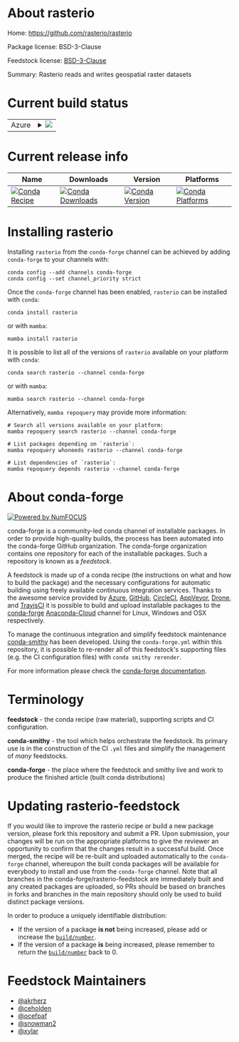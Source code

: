 About rasterio
==============

Home: https://github.com/rasterio/rasterio

Package license: BSD-3-Clause

Feedstock license: [BSD-3-Clause](https://github.com/conda-forge/rasterio-feedstock/blob/main/LICENSE.txt)

Summary: Rasterio reads and writes geospatial raster datasets

Current build status
====================


<table>
    
  <tr>
    <td>Azure</td>
    <td>
      <details>
        <summary>
          <a href="https://dev.azure.com/conda-forge/feedstock-builds/_build/latest?definitionId=3496&branchName=main">
            <img src="https://dev.azure.com/conda-forge/feedstock-builds/_apis/build/status/rasterio-feedstock?branchName=main">
          </a>
        </summary>
        <table>
          <thead><tr><th>Variant</th><th>Status</th></tr></thead>
          <tbody><tr>
              <td>linux_64_numpy1.19python3.8.____cpython</td>
              <td>
                <a href="https://dev.azure.com/conda-forge/feedstock-builds/_build/latest?definitionId=3496&branchName=main">
                  <img src="https://dev.azure.com/conda-forge/feedstock-builds/_apis/build/status/rasterio-feedstock?branchName=main&jobName=linux&configuration=linux_64_numpy1.19python3.8.____cpython" alt="variant">
                </a>
              </td>
            </tr><tr>
              <td>linux_64_numpy1.19python3.9.____cpython</td>
              <td>
                <a href="https://dev.azure.com/conda-forge/feedstock-builds/_build/latest?definitionId=3496&branchName=main">
                  <img src="https://dev.azure.com/conda-forge/feedstock-builds/_apis/build/status/rasterio-feedstock?branchName=main&jobName=linux&configuration=linux_64_numpy1.19python3.9.____cpython" alt="variant">
                </a>
              </td>
            </tr><tr>
              <td>linux_64_numpy1.21python3.10.____cpython</td>
              <td>
                <a href="https://dev.azure.com/conda-forge/feedstock-builds/_build/latest?definitionId=3496&branchName=main">
                  <img src="https://dev.azure.com/conda-forge/feedstock-builds/_apis/build/status/rasterio-feedstock?branchName=main&jobName=linux&configuration=linux_64_numpy1.21python3.10.____cpython" alt="variant">
                </a>
              </td>
            </tr><tr>
              <td>linux_aarch64_numpy1.19python3.8.____cpython</td>
              <td>
                <a href="https://dev.azure.com/conda-forge/feedstock-builds/_build/latest?definitionId=3496&branchName=main">
                  <img src="https://dev.azure.com/conda-forge/feedstock-builds/_apis/build/status/rasterio-feedstock?branchName=main&jobName=linux&configuration=linux_aarch64_numpy1.19python3.8.____cpython" alt="variant">
                </a>
              </td>
            </tr><tr>
              <td>linux_aarch64_numpy1.19python3.9.____cpython</td>
              <td>
                <a href="https://dev.azure.com/conda-forge/feedstock-builds/_build/latest?definitionId=3496&branchName=main">
                  <img src="https://dev.azure.com/conda-forge/feedstock-builds/_apis/build/status/rasterio-feedstock?branchName=main&jobName=linux&configuration=linux_aarch64_numpy1.19python3.9.____cpython" alt="variant">
                </a>
              </td>
            </tr><tr>
              <td>linux_aarch64_numpy1.21python3.10.____cpython</td>
              <td>
                <a href="https://dev.azure.com/conda-forge/feedstock-builds/_build/latest?definitionId=3496&branchName=main">
                  <img src="https://dev.azure.com/conda-forge/feedstock-builds/_apis/build/status/rasterio-feedstock?branchName=main&jobName=linux&configuration=linux_aarch64_numpy1.21python3.10.____cpython" alt="variant">
                </a>
              </td>
            </tr><tr>
              <td>linux_ppc64le_numpy1.19python3.8.____cpython</td>
              <td>
                <a href="https://dev.azure.com/conda-forge/feedstock-builds/_build/latest?definitionId=3496&branchName=main">
                  <img src="https://dev.azure.com/conda-forge/feedstock-builds/_apis/build/status/rasterio-feedstock?branchName=main&jobName=linux&configuration=linux_ppc64le_numpy1.19python3.8.____cpython" alt="variant">
                </a>
              </td>
            </tr><tr>
              <td>linux_ppc64le_numpy1.19python3.9.____cpython</td>
              <td>
                <a href="https://dev.azure.com/conda-forge/feedstock-builds/_build/latest?definitionId=3496&branchName=main">
                  <img src="https://dev.azure.com/conda-forge/feedstock-builds/_apis/build/status/rasterio-feedstock?branchName=main&jobName=linux&configuration=linux_ppc64le_numpy1.19python3.9.____cpython" alt="variant">
                </a>
              </td>
            </tr><tr>
              <td>linux_ppc64le_numpy1.21python3.10.____cpython</td>
              <td>
                <a href="https://dev.azure.com/conda-forge/feedstock-builds/_build/latest?definitionId=3496&branchName=main">
                  <img src="https://dev.azure.com/conda-forge/feedstock-builds/_apis/build/status/rasterio-feedstock?branchName=main&jobName=linux&configuration=linux_ppc64le_numpy1.21python3.10.____cpython" alt="variant">
                </a>
              </td>
            </tr><tr>
              <td>osx_64_numpy1.19python3.8.____cpython</td>
              <td>
                <a href="https://dev.azure.com/conda-forge/feedstock-builds/_build/latest?definitionId=3496&branchName=main">
                  <img src="https://dev.azure.com/conda-forge/feedstock-builds/_apis/build/status/rasterio-feedstock?branchName=main&jobName=osx&configuration=osx_64_numpy1.19python3.8.____cpython" alt="variant">
                </a>
              </td>
            </tr><tr>
              <td>osx_64_numpy1.19python3.9.____cpython</td>
              <td>
                <a href="https://dev.azure.com/conda-forge/feedstock-builds/_build/latest?definitionId=3496&branchName=main">
                  <img src="https://dev.azure.com/conda-forge/feedstock-builds/_apis/build/status/rasterio-feedstock?branchName=main&jobName=osx&configuration=osx_64_numpy1.19python3.9.____cpython" alt="variant">
                </a>
              </td>
            </tr><tr>
              <td>osx_64_numpy1.21python3.10.____cpython</td>
              <td>
                <a href="https://dev.azure.com/conda-forge/feedstock-builds/_build/latest?definitionId=3496&branchName=main">
                  <img src="https://dev.azure.com/conda-forge/feedstock-builds/_apis/build/status/rasterio-feedstock?branchName=main&jobName=osx&configuration=osx_64_numpy1.21python3.10.____cpython" alt="variant">
                </a>
              </td>
            </tr><tr>
              <td>osx_arm64_numpy1.19python3.8.____cpython</td>
              <td>
                <a href="https://dev.azure.com/conda-forge/feedstock-builds/_build/latest?definitionId=3496&branchName=main">
                  <img src="https://dev.azure.com/conda-forge/feedstock-builds/_apis/build/status/rasterio-feedstock?branchName=main&jobName=osx&configuration=osx_arm64_numpy1.19python3.8.____cpython" alt="variant">
                </a>
              </td>
            </tr><tr>
              <td>osx_arm64_numpy1.19python3.9.____cpython</td>
              <td>
                <a href="https://dev.azure.com/conda-forge/feedstock-builds/_build/latest?definitionId=3496&branchName=main">
                  <img src="https://dev.azure.com/conda-forge/feedstock-builds/_apis/build/status/rasterio-feedstock?branchName=main&jobName=osx&configuration=osx_arm64_numpy1.19python3.9.____cpython" alt="variant">
                </a>
              </td>
            </tr><tr>
              <td>osx_arm64_numpy1.21python3.10.____cpython</td>
              <td>
                <a href="https://dev.azure.com/conda-forge/feedstock-builds/_build/latest?definitionId=3496&branchName=main">
                  <img src="https://dev.azure.com/conda-forge/feedstock-builds/_apis/build/status/rasterio-feedstock?branchName=main&jobName=osx&configuration=osx_arm64_numpy1.21python3.10.____cpython" alt="variant">
                </a>
              </td>
            </tr><tr>
              <td>win_64_numpy1.19python3.8.____cpython</td>
              <td>
                <a href="https://dev.azure.com/conda-forge/feedstock-builds/_build/latest?definitionId=3496&branchName=main">
                  <img src="https://dev.azure.com/conda-forge/feedstock-builds/_apis/build/status/rasterio-feedstock?branchName=main&jobName=win&configuration=win_64_numpy1.19python3.8.____cpython" alt="variant">
                </a>
              </td>
            </tr><tr>
              <td>win_64_numpy1.19python3.9.____cpython</td>
              <td>
                <a href="https://dev.azure.com/conda-forge/feedstock-builds/_build/latest?definitionId=3496&branchName=main">
                  <img src="https://dev.azure.com/conda-forge/feedstock-builds/_apis/build/status/rasterio-feedstock?branchName=main&jobName=win&configuration=win_64_numpy1.19python3.9.____cpython" alt="variant">
                </a>
              </td>
            </tr><tr>
              <td>win_64_numpy1.21python3.10.____cpython</td>
              <td>
                <a href="https://dev.azure.com/conda-forge/feedstock-builds/_build/latest?definitionId=3496&branchName=main">
                  <img src="https://dev.azure.com/conda-forge/feedstock-builds/_apis/build/status/rasterio-feedstock?branchName=main&jobName=win&configuration=win_64_numpy1.21python3.10.____cpython" alt="variant">
                </a>
              </td>
            </tr>
          </tbody>
        </table>
      </details>
    </td>
  </tr>
</table>

Current release info
====================

| Name | Downloads | Version | Platforms |
| --- | --- | --- | --- |
| [![Conda Recipe](https://img.shields.io/badge/recipe-rasterio-green.svg)](https://anaconda.org/conda-forge/rasterio) | [![Conda Downloads](https://img.shields.io/conda/dn/conda-forge/rasterio.svg)](https://anaconda.org/conda-forge/rasterio) | [![Conda Version](https://img.shields.io/conda/vn/conda-forge/rasterio.svg)](https://anaconda.org/conda-forge/rasterio) | [![Conda Platforms](https://img.shields.io/conda/pn/conda-forge/rasterio.svg)](https://anaconda.org/conda-forge/rasterio) |

Installing rasterio
===================

Installing `rasterio` from the `conda-forge` channel can be achieved by adding `conda-forge` to your channels with:

```
conda config --add channels conda-forge
conda config --set channel_priority strict
```

Once the `conda-forge` channel has been enabled, `rasterio` can be installed with `conda`:

```
conda install rasterio
```

or with `mamba`:

```
mamba install rasterio
```

It is possible to list all of the versions of `rasterio` available on your platform with `conda`:

```
conda search rasterio --channel conda-forge
```

or with `mamba`:

```
mamba search rasterio --channel conda-forge
```

Alternatively, `mamba repoquery` may provide more information:

```
# Search all versions available on your platform:
mamba repoquery search rasterio --channel conda-forge

# List packages depending on `rasterio`:
mamba repoquery whoneeds rasterio --channel conda-forge

# List dependencies of `rasterio`:
mamba repoquery depends rasterio --channel conda-forge
```


About conda-forge
=================

[![Powered by
NumFOCUS](https://img.shields.io/badge/powered%20by-NumFOCUS-orange.svg?style=flat&colorA=E1523D&colorB=007D8A)](https://numfocus.org)

conda-forge is a community-led conda channel of installable packages.
In order to provide high-quality builds, the process has been automated into the
conda-forge GitHub organization. The conda-forge organization contains one repository
for each of the installable packages. Such a repository is known as a *feedstock*.

A feedstock is made up of a conda recipe (the instructions on what and how to build
the package) and the necessary configurations for automatic building using freely
available continuous integration services. Thanks to the awesome service provided by
[Azure](https://azure.microsoft.com/en-us/services/devops/), [GitHub](https://github.com/),
[CircleCI](https://circleci.com/), [AppVeyor](https://www.appveyor.com/),
[Drone](https://cloud.drone.io/welcome), and [TravisCI](https://travis-ci.com/)
it is possible to build and upload installable packages to the
[conda-forge](https://anaconda.org/conda-forge) [Anaconda-Cloud](https://anaconda.org/)
channel for Linux, Windows and OSX respectively.

To manage the continuous integration and simplify feedstock maintenance
[conda-smithy](https://github.com/conda-forge/conda-smithy) has been developed.
Using the ``conda-forge.yml`` within this repository, it is possible to re-render all of
this feedstock's supporting files (e.g. the CI configuration files) with ``conda smithy rerender``.

For more information please check the [conda-forge documentation](https://conda-forge.org/docs/).

Terminology
===========

**feedstock** - the conda recipe (raw material), supporting scripts and CI configuration.

**conda-smithy** - the tool which helps orchestrate the feedstock.
                   Its primary use is in the construction of the CI ``.yml`` files
                   and simplify the management of *many* feedstocks.

**conda-forge** - the place where the feedstock and smithy live and work to
                  produce the finished article (built conda distributions)


Updating rasterio-feedstock
===========================

If you would like to improve the rasterio recipe or build a new
package version, please fork this repository and submit a PR. Upon submission,
your changes will be run on the appropriate platforms to give the reviewer an
opportunity to confirm that the changes result in a successful build. Once
merged, the recipe will be re-built and uploaded automatically to the
`conda-forge` channel, whereupon the built conda packages will be available for
everybody to install and use from the `conda-forge` channel.
Note that all branches in the conda-forge/rasterio-feedstock are
immediately built and any created packages are uploaded, so PRs should be based
on branches in forks and branches in the main repository should only be used to
build distinct package versions.

In order to produce a uniquely identifiable distribution:
 * If the version of a package **is not** being increased, please add or increase
   the [``build/number``](https://docs.conda.io/projects/conda-build/en/latest/resources/define-metadata.html#build-number-and-string).
 * If the version of a package **is** being increased, please remember to return
   the [``build/number``](https://docs.conda.io/projects/conda-build/en/latest/resources/define-metadata.html#build-number-and-string)
   back to 0.

Feedstock Maintainers
=====================

* [@akrherz](https://github.com/akrherz/)
* [@ceholden](https://github.com/ceholden/)
* [@ocefpaf](https://github.com/ocefpaf/)
* [@snowman2](https://github.com/snowman2/)
* [@xylar](https://github.com/xylar/)

